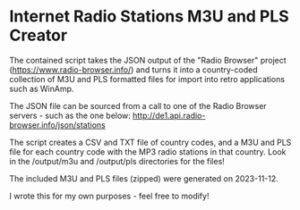 # Internet Radio Stations M3U and PLS Creator

The contained script takes the JSON output of the "Radio Browser" project (https://www.radio-browser.info/) and turns it into a country-coded collection of M3U and PLS formatted files for import into retro applications such as WinAmp.

The JSON file can be sourced from a call to one of the Radio Browser servers - such as the one below:
http://de1.api.radio-browser.info/json/stations

The script creates a CSV and TXT file of country codes, and a M3U and PLS file for each country code with the MP3 radio stations in that country. Look in the /output/m3u and /output/pls directories for the files!

The included M3U and PLS files (zipped) were generated on 2023-11-12.

I wrote this for my own purposes - feel free to modify!

